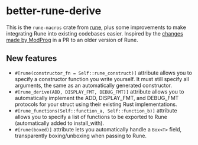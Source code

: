 # better-rune-derive

This is the `rune-macros` crate from [rune](https://github.com/rune-rs/rune), plus some improvements to make integrating Rune into existing codebases easier. Inspired by the [changes made by ModProg](https://github.com/ModProg/rune) in a PR to an older version of Rune.

## New features

-   `#[rune(constructor_fn = Self::rune_construct)]` attribute allows you to specify a constructor function you write yourself. It must still specify all arguments, the same as an automatically generated constructor.
-   `#[rune_derive(ADD, DISPLAY_FMT, DEBUG_FMT)]` attribute allows you to automatically implement the ADD, DISPLAY_FMT, and DEBUG_FMT protocols for your struct using their existing Rust implementations.
-   `#[rune_functions(Self::function_a, Self::function_b)]` attribute allows you to specify a list of functions to be exported to Rune (automatically added to install_with).
-   `#[rune(boxed)]` attribute lets you automatically handle a `Box<T>` field, transparently boxing/unboxing when passing to Rune.